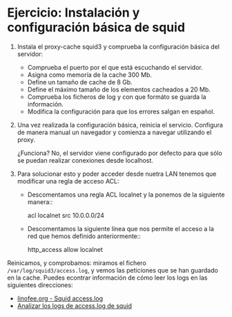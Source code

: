 # Ejercicio: Instalación y configuración básica de squid

1. Instala el proxy-cache squid3 y comprueba la configuración básica del servidor:

	* Comprueba el puerto por el que está escuchando el servidor.
	* Asigna como memoría de la cache 300 Mb.
	* Define un tamaño de cache de 8 Gb.
	* Define el máximo tamaño de los elementos cacheados a 20 Mb.
	* Comprueba los ficheros de log y con que formáto se guarda la información.
	* Modifica la configuración para que los errores salgan en español.

2. Una vez realizada la configuración básica, reinicia el servicio. Configura de manera manual un navegador y comienza a navegar utilizando el proxy.

	¿Funciona? No, el servidor viene configurado por defecto para que sólo se puedan realizar conexiones desde localhost.

3. Para solucionar esto y poder acceder desde nuetra LAN tenemos que modificar una regla de acceso ACL:

	* Descomentamos una regla ACL localnet y la ponemos de la siguiente manera::

    	acl localnet src 10.0.0.0/24

	* Descomentamos la siguiente línea que nos permite el acceso a la red que hemos definido anteriormente::

		http_access allow localnet

Reinicamos, y comprobamos: miramos el fichero ``/var/log/squid3/access.log``, y vemos las peticiones que se han guardado en la cache.
Puedes econtrar información de cómo leer los logs en las siguientes direcciones:

* [linofee.org - Squid access.log](http://www.linofee.org/~jel/proxy/Squid/accesslog.shtml)
* [Analizar los logs de access.log de squid ](https://enavas.blogspot.com.es/2009/10/analizar-los-logs-de-accesslog-de-squid.html)
